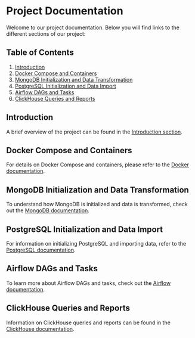 # Project Documentation

Welcome to our project documentation. Below you will find links to the different sections of our project:

## Table of Contents

1. [Introduction](./docs/introduction.md)
2. [Docker Compose and Containers](./docs/docker.md)
3. [MongoDB Initialization and Data Transformation](./docs/mongodb.md)
4. [PostgreSQL Initialization and Data Import](./docs/postgresql.md)
5. [Airflow DAGs and Tasks](./docs/airflow.md)
6. [ClickHouse Queries and Reports](./docs/clickhouse.md)

## Introduction

A brief overview of the project can be found in the [Introduction section](./docs/introduction.md).

## Docker Compose and Containers

For details on Docker Compose and containers, please refer to the [Docker documentation](./docs/docker.md).

## MongoDB Initialization and Data Transformation

To understand how MongoDB is initialized and data is transformed, check out the [MongoDB documentation](./docs/mongodb.md).

## PostgreSQL Initialization and Data Import

For information on initializing PostgreSQL and importing data, refer to the [PostgreSQL documentation](./docs/postgresql.md).

## Airflow DAGs and Tasks

To learn more about Airflow DAGs and tasks, check out the [Airflow documentation](./docs/airflow.md).

## ClickHouse Queries and Reports

Information on ClickHouse queries and reports can be found in the [ClickHouse documentation](./docs/clickhouse.md).

